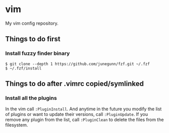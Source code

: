 # vim
My vim config repository.

## Things to do first
### Install fuzzy finder binary
```
$ git clone --depth 1 https://github.com/junegunn/fzf.git ~/.fzf
$ ~/.fzf/install
```

## Things to do after .vimrc copied/symlinked
### Install all the plugins
In the vim call `:PluginInstall`. And anytime in the future you modify the list
of plugins or want to update their versions, call `:PluginUpdate`. If you remove
any plugin from the list, call `:PluginClean` to delete the files from the
filesystem.
